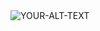 <picture>
 <source media="(prefers-color-scheme: dark)" srcset="YOUR-DARKMODE-IMAGE">
 <source media="(prefers-color-scheme: light)" srcset="YOUR-LIGHTMODE-IMAGE">
 <img alt="YOUR-ALT-TEXT" src=""E:\Academics\AME 598 Programming of IoT\Project\Final Files\Human-Detection-using-ESP32CAM\TensorFlow model\images\Web Interface.jpg"">
</picture>
